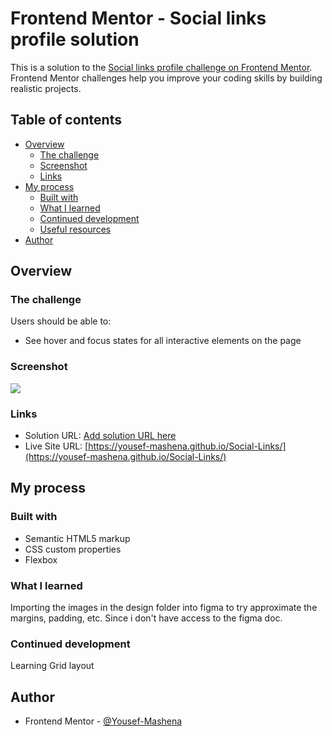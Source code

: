 # Frontend Mentor - Social links profile solution

This is a solution to the [Social links profile challenge on Frontend Mentor](https://www.frontendmentor.io/challenges/social-links-profile-UG32l9m6dQ). Frontend Mentor challenges help you improve your coding skills by building realistic projects.

## Table of contents

- [Overview](#overview)
  - [The challenge](#the-challenge)
  - [Screenshot](#screenshot)
  - [Links](#links)
- [My process](#my-process)
  - [Built with](#built-with)
  - [What I learned](#what-i-learned)
  - [Continued development](#continued-development)
  - [Useful resources](#useful-resources)
- [Author](#author)

## Overview

### The challenge

Users should be able to:

- See hover and focus states for all interactive elements on the page

### Screenshot

![](./screenshot.jpg)

### Links

- Solution URL: [Add solution URL here](https://your-solution-url.com)
- Live Site URL: [https://yousef-mashena.github.io/Social-Links/](https://yousef-mashena.github.io/Social-Links/)

## My process

### Built with

- Semantic HTML5 markup
- CSS custom properties
- Flexbox

### What I learned

Importing the images in the design folder into figma to try approximate the margins, padding, etc. Since i don't have access to the figma doc.

### Continued development

Learning Grid layout

## Author

- Frontend Mentor - [@Yousef-Mashena](https://www.frontendmentor.io/profile/Yousef-Mashena)
